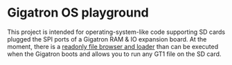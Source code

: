 # Gigatron OS playground

This project is intended for operating-system-like code supporting SD cards 
plugged the SPI ports of a Gigatron RAM & IO expansion board.
At the moment, there is a [readonly file browser and loader](sys1)
than can be executed when the Gigatron boots and allows you to 
run any GT1 file on the SD card. 
